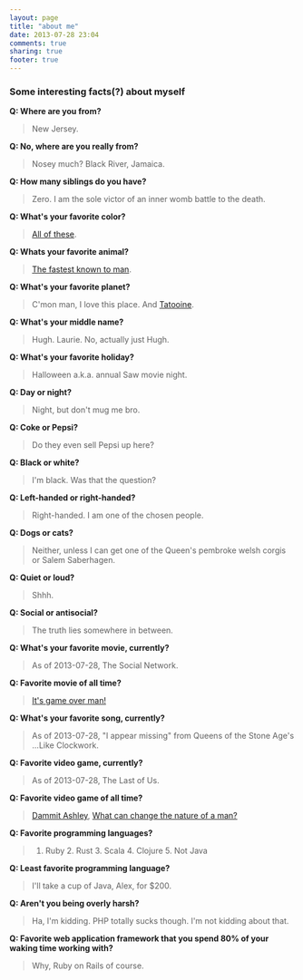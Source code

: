 ```yaml
---
layout: page
title: "about me"
date: 2013-07-28 23:04
comments: true
sharing: true
footer: true
---
```


### Some interesting facts(?) about myself

**Q: Where are you from?**
> New Jersey.

**Q: No, where are you really from?**
> Nosey much? Black River, Jamaica.

**Q: How many siblings do you have?**
> Zero. I am the sole victor of an inner womb battle to the death.

**Q: What's your favorite color?**
> [All of these](http://kremerpigments.com/naturfarben-us.html).

**Q: Whats your favorite animal?**
> [The fastest known to man](http://www.google.com/imgres?imgurl=http://helablog.com/wp-content/uploads/2011/10/baby_hedghog.jpg&imgrefurl=http://helablog.com/2011/10/ridiculous-cuteness-overload/&usg=__x-5m9vp6mZHJrJcqCpou5j0GCLM=&h=383&w=575&sz=52&hl=en&start=0&sig2=AAdL5MgsMTTdFmRhCnSlOA&zoom=1&tbnid=KwyTLjtNWmXYCM:&tbnh=89&tbnw=134&ei=K0dpT_3JBMbb0QGkjrWDCQ&um=1&itbs=1&iact=rc&dur=372&sig=102583241017166234705&page=1&ndsp=20&ved=1t:429,r:0,s:0&tx=101&ty=72).

**Q: What's your favorite planet?**
> C'mon man, I love this place. And [Tatooine](http://en.wikipedia.org/wiki/Tatooine).

**Q: What's your middle name?**
> Hugh. Laurie. No, actually just Hugh.

**Q: What's your favorite holiday?**
> Halloween a.k.a. annual Saw movie night.

**Q: Day or night?**
> Night, but don't mug me bro.

**Q: Coke or Pepsi?**
> Do they even sell Pepsi up here?

**Q: Black or white?**
> I'm black. Was that the question?

**Q: Left-handed or right-handed?**
> Right-handed. I am one of the chosen people.

**Q: Dogs or cats?**
> Neither, unless I can get one of the Queen's pembroke welsh corgis or Salem Saberhagen.

**Q: Quiet or loud?**
> Shhh.

**Q: Social or antisocial?**
> The truth lies somewhere in between.

**Q: What's your favorite movie, currently?**
> As of 2013-07-28, The Social Network.

**Q: Favorite movie of all time?**
> [It's game over man!][1]

**Q: What's your favorite song, currently?**
> As of 2013-07-28, "I appear missing" from Queens of the Stone Age's ...Like Clockwork.

**Q: Favorite video game, currently?**
> As of 2013-07-28, The Last of Us.

**Q: Favorite video game of all time?**
> [Dammit Ashley](https://en.wikipedia.org/wiki/Resident_Evil_4),
[What can change the nature of a man?](http://en.wikipedia.org/wiki/Planescape:_Torment)

**Q: Favorite programming languages?**
> 1. Ruby 2. Rust 3. Scala 4. Clojure 5. Not Java

**Q: Least favorite programming language?**
> I'll take a cup of Java, Alex, for $200.

**Q: Aren't you being overly harsh?**
> Ha, I'm kidding. PHP totally sucks though. I'm not kidding about that.

**Q: Favorite web application framework that you spend 80% of your waking time working with?**
> Why, Ruby on Rails of course.

[1]: http://en.wikipedia.org/wiki/Aliens_(film)
